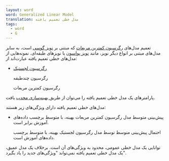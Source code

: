 ```yaml
---
layout: word
word: Generalized Linear Model
translation: مدل خطی تعمیم یافته
tags:
  - word
  - G
---
```

تعمیم مدل‌های [رگرسیون کمترین مربعات](/l/least_squares_regression) که مبتنی بر [نویز گوسی](https://wikipedia.org/wiki/Gaussian_noise) است، به سایر مدل‌های مبتنی بر انواع دیگر نویز، مانند [نویز پواسون](https://wikipedia.org/wiki/Shot_noise) یا نویزهای طبقه‌ای. نمونه‌هایی از مدل‌های خطی تعمیم یافته عبارت‌اند از:

* [رگرسیون لجستیک](/l/logistic_regression)

  [](/l/logistic_regression)رگرسیون چند‌طبقه

  رگرسیون کمترین مربعات

پارامترهای یک مدل خطی تعمیم یافته را می‌توان از طریق[ بهینه‌سازی محدب](/c/convex_optimization) یافت.

مدل‌های خطی تعمیم یافته دارای ویژگی‌های زیر هستند:

* پیش‌بینی متوسط مدل رگرسیون کمترین مربعات بهینه، با متوسط برچسب داده‌های آموزش برابر است.

  احتمال پیش‌بینی متوسط توسط مدل رگرسیون لجستیک بهینه، با متوسط برچسب داده‌های آموزش است.

توانایی یک مدل خطی عمومی، محدود به ویژگی‌های آن است. برخلاف یک مدل عمیق، یک مدل خطی تعمیم یافته نمی‌تواند "ویژگی‌های جدید را یاد بگیرد".